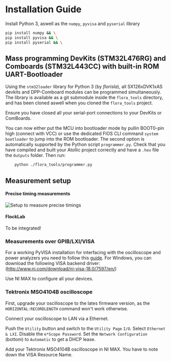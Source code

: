 # Installation Guide

Install Python 3, aswell as the `numpy`, `pyvisa` and `pyserial` library

```sh
pip install numpy && \
pip install pyvisa && \
pip install pyserial && \
```


## Mass programming DevKits (STM32L476RG) and Comboards (STM32L443CC) with built-in ROM UART-Bootloader

Using the `stm32loader` library for Python 3 (by *florisla*), all SX126xDVK1xAS devkits and DPP-Comboard modules can be programmed simultaneously. The library is available as a git submodule inside the `flora_tools` directory, and has been cloned aswell when you cloned the `flora_tools` project.

Ensure you have closed all your serial-port connections to your DevKits or ComBoards.

You can now either put the MCU into bootloader mode by pullin BOOT0-pin high (connect with VCC) or use the dedicated FlOS CLI command `system bootloader` to jump
into the ROM bootloader. The second option is automatically supported by the Python script `programmer.py`. Check that you have compiled and built your Atollic project correctly and have a `.hex` file the `Outputs` folder. Then run:

```sh
	python ./flora_tools/programmer.py
```

## Measurement setup

#### Precise timing measurements

![Setup to measure precise timings](../../../doc/img/measurements-cable_setup.png)

#### FlockLab

To be integrated!


### Measurements over GPIB/LXI/VISA
For a working PyVISA installation for interfacing with the oscilloscope and power analyzers you need to follow this [guide](https://pyvisa.readthedocs.io/en/stable/getting_nivisa.html). For Windows, you can download the following VISA backend driver: (http://www.ni.com/download/ni-visa-18.0/7597/en/)

Use NI MAX to configure all your devices.

### Tektronix MSO4104B oscilloscope

First, upgrade your oscilloscope to the lates firmware version, as the `HORIZONTAL:RECORDLENGTH` command won't work otherwise.

Connect your oscilloscope to LAN via a Ethernet.

Push the `Utility` button and switch to the `Utility Page` `I/O`. Select `Ethernet & LXI`. Disable the `e*Scope Password`. Set the `Network Configuration` (bottom) to `Automatic` to get a DHCP lease.

Add your Tektronix MSO4104B oscilloscope in NI MAX. You have to note down the VISA Resource Name.


